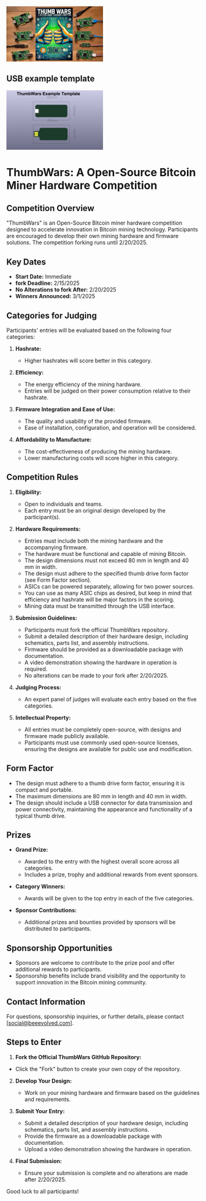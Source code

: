 
 <img src="https://github.com/BeeEvolved/ThumbWars/blob/main/images/banner.jpg" style="width: 50%;" >

 ## USB example template

  <img src="https://github.com/BeeEvolved/ThumbWars/blob/main/images/example%20template.jpg" style="width: 50%;" >

# ThumbWars: A Open-Source Bitcoin Miner Hardware Competition

## Competition Overview
"ThumbWars" is an Open-Source Bitcoin miner hardware competition designed to accelerate innovation in Bitcoin mining technology. Participants are encouraged to develop their own mining hardware and firmware solutions. The competition forking runs until 2/20/2025.

## Key Dates
- **Start Date:** Immediate
- **fork Deadline:** 2/15/2025
- **No Alterations to fork After:** 2/20/2025
- **Winners Announced:** 3/1/2025

## Categories for Judging
Participants' entries will be evaluated based on the following four categories:

1. **Hashrate:**
   - Higher hashrates will score better in this category.

2. **Efficiency:**
   - The energy efficiency of the mining hardware.
   - Entries will be judged on their power consumption relative to their hashrate.

3. **Firmware Integration and Ease of Use:**
   - The quality and usability of the provided firmware.
   - Ease of installation, configuration, and operation will be considered.

4. **Affordability to Manufacture:**
   - The cost-effectiveness of producing the mining hardware.
   - Lower manufacturing costs will score higher in this category.


## Competition Rules
1. **Eligibility:**
   - Open to individuals and teams.
   - Each entry must be an original design developed by the participant(s).

2. **Hardware Requirements:**
   - Entries must include both the mining hardware and the accompanying firmware.
   - The hardware must be functional and capable of mining Bitcoin.
   - The design dimensions must not exceed 80 mm in length and 40 mm in width.
   - The design must adhere to the specified thumb drive form factor (see Form Factor section).
   - ASICs can be powered separately, allowing for two power sources.
   - You can use as many ASIC chips as desired, but keep in mind that efficiency and hashrate will be major factors in the scoring.
   - Mining data must be transmitted through the USB interface.

3. **Submission Guidelines:**
   - Participants must fork the official ThumbWars repository.
   - Submit a detailed description of their hardware design, including schematics, parts list, and assembly instructions.
   - Firmware should be provided as a downloadable package with documentation.
   - A video demonstration showing the hardware in operation is required.
   - No alterations can be made to your fork after 2/20/2025.

4. **Judging Process:**
   - An expert panel of judges will evaluate each entry based on the five categories.
   
5. **Intellectual Property:**
   - All entries must be completely open-source, with designs and firmware made publicly available.
   - Participants must use commonly used open-source licenses, ensuring the designs are available for public use and modification.

## Form Factor
- The design must adhere to a thumb drive form factor, ensuring it is compact and portable.
- The maximum dimensions are 80 mm in length and 40 mm in width.
- The design should include a USB connector for data transmission and power connectivity, maintaining the appearance and functionality of a typical thumb drive.

## Prizes
- **Grand Prize:**
  - Awarded to the entry with the highest overall score across all categories.
  - Includes a prize, trophy and additional rewards from event sponsors.

- **Category Winners:**
  - Awards will be given to the top entry in each of the five categories.

- **Sponsor Contributions:**
  - Additional prizes and bounties provided by sponsors will be distributed to participants.

## Sponsorship Opportunities
- Sponsors are welcome to contribute to the prize pool and offer additional rewards to participants.
- Sponsorship benefits include brand visibility and the opportunity to support innovation in the Bitcoin mining community.

## Contact Information
For questions, sponsorship inquiries, or further details, please contact [social@beeevolved.com].

## Steps to Enter
1. **Fork the Official ThumbWars GitHub Repository:**
  - Click the "Fork" button to create your own copy of the repository.

2. **Develop Your Design:**
   - Work on your mining hardware and firmware based on the guidelines and requirements.

3. **Submit Your Entry:**
   - Submit a detailed description of your hardware design, including schematics, parts list, and assembly instructions.
   - Provide the firmware as a downloadable package with documentation.
   - Upload a video demonstration showing the hardware in operation.

4. **Final Submission:**
   - Ensure your submission is complete and no alterations are made after 2/20/2025.



 Good luck to all participants!
